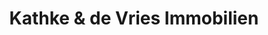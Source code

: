 ---
title: "Kathke & de Vries Immobilien"
url: /oyten/kathke-und-de-vries-immobilien/
shop: Immobilien
---